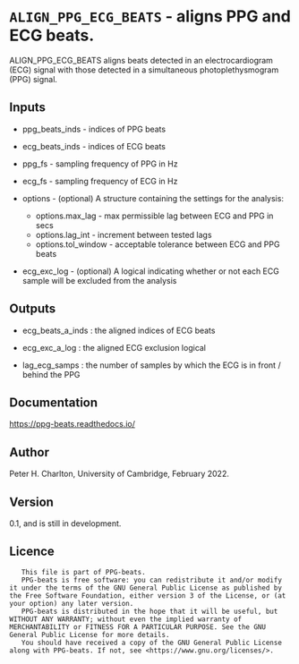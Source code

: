 # `ALIGN_PPG_ECG_BEATS` - aligns PPG and ECG beats.
ALIGN_PPG_ECG_BEATS aligns beats detected in an electrocardiogram (ECG)
signal with those detected in a simultaneous photoplethysmogram (PPG) signal.

##  Inputs
+   ppg_beats_inds  - indices of PPG beats
    
+   ecg_beats_inds  - indices of ECG beats
    
+   ppg_fs          - sampling frequency of PPG in Hz
    
+   ecg_fs          - sampling frequency of ECG in Hz
    
+   options         - (optional) A structure containing the settings for the analysis:
    
     - options.max_lag     - max permissible lag between ECG and PPG in secs
     - options.lag_int     - increment between tested lags
     - options.tol_window  - acceptable tolerance between ECG and PPG beats
+   ecg_exc_log     - (optional) A logical indicating whether or not each ECG sample will be excluded from the analysis
    
##  Outputs
+   ecg_beats_a_inds : the aligned indices of ECG beats
    
+   ecg_exc_a_log :    the aligned ECG exclusion logical
    
+   lag_ecg_samps :    the number of samples by which the ECG is in front / behind the PPG
    
##  Documentation
<https://ppg-beats.readthedocs.io/>

##  Author
Peter H. Charlton, University of Cambridge, February 2022.

##  Version
0.1, and is still in development.

##  Licence
       This file is part of PPG-beats.
       PPG-beats is free software: you can redistribute it and/or modify it under the terms of the GNU General Public License as published by the Free Software Foundation, either version 3 of the License, or (at your option) any later version.
       PPG-beats is distributed in the hope that it will be useful, but WITHOUT ANY WARRANTY; without even the implied warranty of MERCHANTABILITY or FITNESS FOR A PARTICULAR PURPOSE. See the GNU General Public License for more details.
       You should have received a copy of the GNU General Public License along with PPG-beats. If not, see <https://www.gnu.org/licenses/>.
